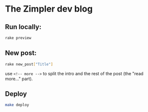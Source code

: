 # The Zimpler dev blog

## Run locally:

``` sh
rake preview
```

## New post:

``` sh
rake new_post["Title"]
```

use `<!-- more -->` to split the intro and the rest of the post (the "read more..." part).

## Deploy

``` sh
make deploy
```
